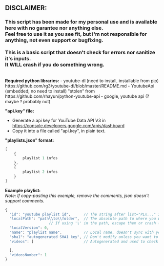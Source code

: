<h2>DISCLAIMER:</h2>
<h3>
This script has been made for my personal use and is available here with no garantee nor anything else.</br>
Feel free to use it as you see fit, but i'm not responsible for anything, not even support or bugfixing.</br>
</br>
This is a basic script that doesn't check for errors nor sanitize it's inputs.</br>
It <b>WILL</b> crash if you do something wrong.</br>
</h3>
</br>
<b>Required python libraries:</b>
- youtube-dl (need to install, installable from pip)
    https://github.com/rg3/youtube-dl/blob/master/README.md
- YoutubeApi (embedded, no need to install)
	"stolen" from https://github.com/rhayun/python-youtube-api
- google, youtube api (? maybe ? probably not)


<b>"api.key" file:</b>
- Generate a api key for YouTube Data API V3 in https://console.developers.google.com/apis/dashboard 
- Copy it into a file called "api.key", in plain text.

<b>"playlists.json" format:</b>

```js
[
    {
        playlist 1 infos
    },
    {
        playlist 2 infos
    }
]
```

<b>Example playlist:</b></br>
<i>Note: If copy-pasting this exemple, remove the comments, json doesn't support comments.</i>

```js
{
  "id": "youtube playlist id",      // The string after list="PLx..." in a youtube url
  "localPath": "path\\to\\folder",  // The absolute path to where you want the videofiles.
				    // If using '\' in the path, escape them or crash ('\\')
  "localVersion": 0,                
  "name": "playlist name",          // Local name, doesn't sync with youtube's playlist name.
  "sha1": "autogenerated SHA1 key", // Don't modify unless you want to force update the list.
  "videos": [                       // Autogenerated and used to check for new/deleted videos,

  ],
  "videosNumber": 1
}
```
